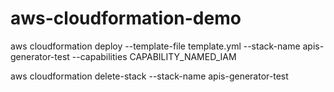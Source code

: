 # aws-cloudformation-demo


aws cloudformation deploy --template-file template.yml --stack-name apis-generator-test --capabilities CAPABILITY_NAMED_IAM

aws cloudformation delete-stack --stack-name apis-generator-test